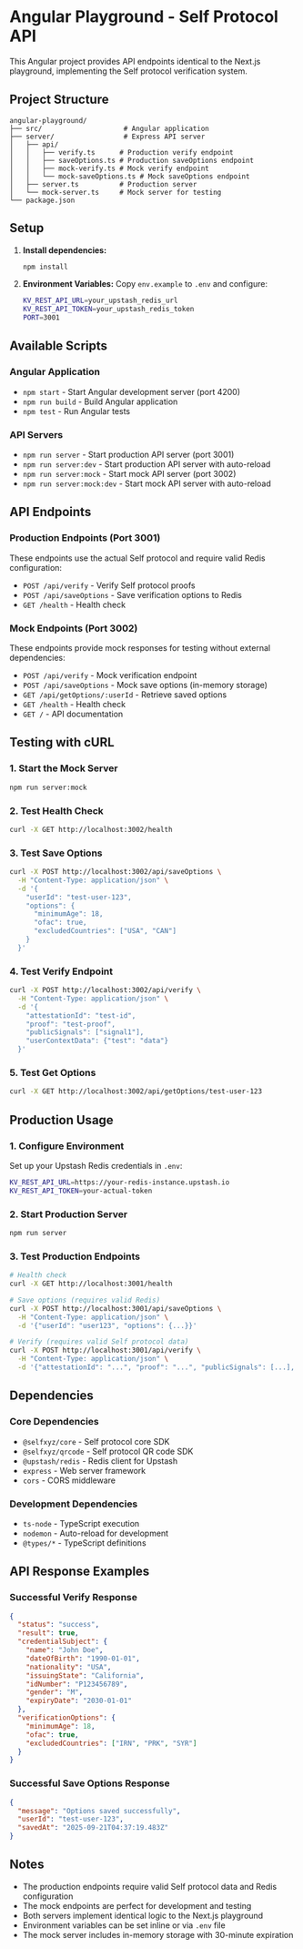 # Angular Playground - Self Protocol API

This Angular project provides API endpoints identical to the Next.js playground, implementing the Self protocol verification system.

## Project Structure

```
angular-playground/
├── src/                    # Angular application
├── server/                 # Express API server
│   ├── api/
│   │   ├── verify.ts      # Production verify endpoint
│   │   ├── saveOptions.ts # Production saveOptions endpoint
│   │   ├── mock-verify.ts # Mock verify endpoint
│   │   └── mock-saveOptions.ts # Mock saveOptions endpoint
│   ├── server.ts          # Production server
│   └── mock-server.ts     # Mock server for testing
└── package.json
```

## Setup

1. **Install dependencies:**
   ```bash
   npm install
   ```

2. **Environment Variables:**
   Copy `env.example` to `.env` and configure:
   ```bash
   KV_REST_API_URL=your_upstash_redis_url
   KV_REST_API_TOKEN=your_upstash_redis_token
   PORT=3001
   ```

## Available Scripts

### Angular Application
- `npm start` - Start Angular development server (port 4200)
- `npm run build` - Build Angular application
- `npm test` - Run Angular tests

### API Servers
- `npm run server` - Start production API server (port 3001)
- `npm run server:dev` - Start production API server with auto-reload
- `npm run server:mock` - Start mock API server (port 3002)
- `npm run server:mock:dev` - Start mock API server with auto-reload

## API Endpoints

### Production Endpoints (Port 3001)
These endpoints use the actual Self protocol and require valid Redis configuration:

- `POST /api/verify` - Verify Self protocol proofs
- `POST /api/saveOptions` - Save verification options to Redis
- `GET /health` - Health check

### Mock Endpoints (Port 3002)
These endpoints provide mock responses for testing without external dependencies:

- `POST /api/verify` - Mock verification endpoint
- `POST /api/saveOptions` - Mock save options (in-memory storage)
- `GET /api/getOptions/:userId` - Retrieve saved options
- `GET /health` - Health check
- `GET /` - API documentation

## Testing with cURL

### 1. Start the Mock Server
```bash
npm run server:mock
```

### 2. Test Health Check
```bash
curl -X GET http://localhost:3002/health
```

### 3. Test Save Options
```bash
curl -X POST http://localhost:3002/api/saveOptions \
  -H "Content-Type: application/json" \
  -d '{
    "userId": "test-user-123",
    "options": {
      "minimumAge": 18,
      "ofac": true,
      "excludedCountries": ["USA", "CAN"]
    }
  }'
```

### 4. Test Verify Endpoint
```bash
curl -X POST http://localhost:3002/api/verify \
  -H "Content-Type: application/json" \
  -d '{
    "attestationId": "test-id",
    "proof": "test-proof",
    "publicSignals": ["signal1"],
    "userContextData": {"test": "data"}
  }'
```

### 5. Test Get Options
```bash
curl -X GET http://localhost:3002/api/getOptions/test-user-123
```

## Production Usage

### 1. Configure Environment
Set up your Upstash Redis credentials in `.env`:
```bash
KV_REST_API_URL=https://your-redis-instance.upstash.io
KV_REST_API_TOKEN=your-actual-token
```

### 2. Start Production Server
```bash
npm run server
```

### 3. Test Production Endpoints
```bash
# Health check
curl -X GET http://localhost:3001/health

# Save options (requires valid Redis)
curl -X POST http://localhost:3001/api/saveOptions \
  -H "Content-Type: application/json" \
  -d '{"userId": "user123", "options": {...}}'

# Verify (requires valid Self protocol data)
curl -X POST http://localhost:3001/api/verify \
  -H "Content-Type: application/json" \
  -d '{"attestationId": "...", "proof": "...", "publicSignals": [...], "userContextData": {...}}'
```

## Dependencies

### Core Dependencies
- `@selfxyz/core` - Self protocol core SDK
- `@selfxyz/qrcode` - Self protocol QR code SDK
- `@upstash/redis` - Redis client for Upstash
- `express` - Web server framework
- `cors` - CORS middleware

### Development Dependencies
- `ts-node` - TypeScript execution
- `nodemon` - Auto-reload for development
- `@types/*` - TypeScript definitions

## API Response Examples

### Successful Verify Response
```json
{
  "status": "success",
  "result": true,
  "credentialSubject": {
    "name": "John Doe",
    "dateOfBirth": "1990-01-01",
    "nationality": "USA",
    "issuingState": "California",
    "idNumber": "P123456789",
    "gender": "M",
    "expiryDate": "2030-01-01"
  },
  "verificationOptions": {
    "minimumAge": 18,
    "ofac": true,
    "excludedCountries": ["IRN", "PRK", "SYR"]
  }
}
```

### Successful Save Options Response
```json
{
  "message": "Options saved successfully",
  "userId": "test-user-123",
  "savedAt": "2025-09-21T04:37:19.483Z"
}
```

## Notes

- The production endpoints require valid Self protocol data and Redis configuration
- The mock endpoints are perfect for development and testing
- Both servers implement identical logic to the Next.js playground
- Environment variables can be set inline or via `.env` file
- The mock server includes in-memory storage with 30-minute expiration